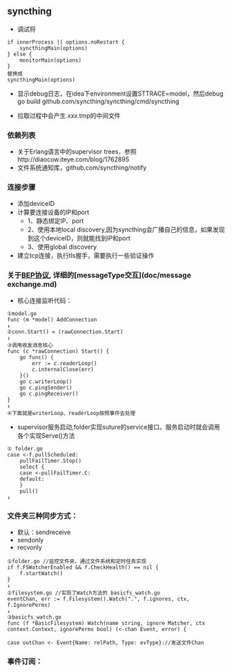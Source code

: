 ## syncthing

+ 调试将
```$xslt
if innerProcess || options.noRestart {
    syncthingMain(options)
} else {
    monitorMain(options)
}
替换成
syncthingMain(options)
```

+ 显示debug日志，在idea下environment设置STTRACE=model，然后debug go build github.com/syncthing/syncthing/cmd/syncthing 

+ 拉取过程中会产生.xxx.tmp的中间文件

### 依赖列表
+ 关于Erlang语言中的supervisor trees，参照http://diaocow.iteye.com/blog/1762895
+ 文件系统通知库，github.com/syncthing/notify

### 连接步骤
+ 添加deviceID
+ 计算要连接设备的IP和port
    + 1、静态绑定IP、port
    + 2、使用本地local discovery,因为syncthing会广播自己的信息，如果发现到这个deviceID，则就能找到IP和port
    + 3、使用global discovery
+ 建立tcp连接，执行tls握手，需要执行一些验证操作

### 关于[BEP协议](doc/BEP.md), 详细的[messageType交互](doc/message exchange.md)
+ 核心连接监听代码：
```$xslt
①model.go
func (m *model) AddConnection
↓
②conn.Start() = (rawConnection.Start)
↓
③调用收发消息核心
func (c *rawConnection) Start() {
	go func() {
		err := c.readerLoop()
		c.internalClose(err)
	}()
	go c.writerLoop()
	go c.pingSender()
	go c.pingReceiver()
}
↓
④下面就是writerLoop、readerLoop按照事件去处理
```

+ supervisor服务启动,folder实现suture的service接口。服务启动时就会调用各个实现Serve()方法
```$xslt
① folder.go
case <-f.pullScheduled:
    pullFailTimer.Stop()
    select {
    case <-pullFailTimer.C:
    default:
    }
    pull()
↓

```

### 文件夹三种同步方式：
+ 默认：sendreceive
+ sendonly
+ recvonly
```$xslt
①folder.go //监控文件夹，通过文件系统和定时任务实现
if f.FSWatcherEnabled && f.CheckHealth() == nil {
    f.startWatch()
}
↓
②filesystem.go //实现了Watch方法的 basicfs_watch.go
eventChan, err := f.Filesystem().Watch(".", f.ignores, ctx, f.IgnorePerms)
↓
③basicfs_watch.go
func (f *BasicFilesystem) Watch(name string, ignore Matcher, ctx context.Context, ignorePerms bool) (<-chan Event, error) {

case outChan <- Event{Name: relPath, Type: evType}://发送文件Chan

```

### 事件订阅：
